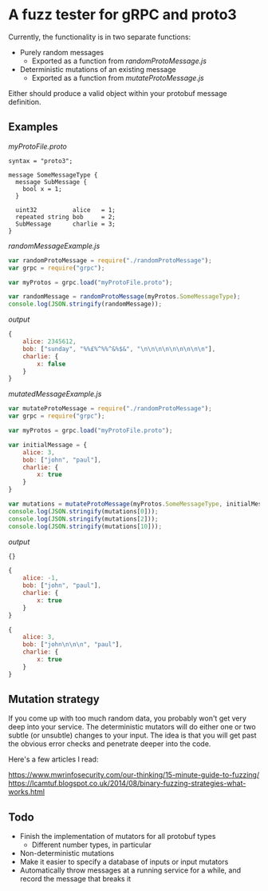 #  A fuzz tester for gRPC and proto3

Currently, the functionality is in two separate functions:

- Purely random messages
  - Exported as a function from _randomProtoMessage.js_
- Deterministic mutations of an existing message
  - Exported as a function from _mutateProtoMessage.js_

Either should produce a valid object within your protobuf message definition.

## Examples

*myProtoFile.proto*
```
syntax = "proto3";

message SomeMessageType {
  message SubMessage {
	bool x = 1;
  }

  uint32          alice   = 1;
  repeated string bob     = 2;
  SubMessage      charlie = 3;  
}
```

*randomMessageExample.js*
```js
var randomProtoMessage = require("./randomProtoMessage"); 
var grpc = require("grpc");

var myProtos = grpc.load("myProtoFile.proto");

var randomMessage = randomProtoMessage(myProtos.SomeMessageType);
console.log(JSON.stringify(randomMessage));
```

*output*
```js
{
	alice: 2345612,
	bob: ["sunday", "%%£%^%%^&%$&", "\n\n\n\n\n\n\n\n\n"],
	charlie: {
		x: false
	}
}
```

*mutatedMessageExample.js*
```js
var mutateProtoMessage = require("./randomProtoMessage"); 
var grpc = require("grpc");

var myProtos = grpc.load("myProtoFile.proto");

var initialMessage = {
	alice: 3,
	bob: ["john", "paul"],
	charlie: {
		x: true	
	}
}

var mutations = mutateProtoMessage(myProtos.SomeMessageType, initialMessage);
console.log(JSON.stringify(mutations[0]));
console.log(JSON.stringify(mutations[2]));
console.log(JSON.stringify(mutations[10]));
```
   
*output*
```js
{}

{
	alice: -1,
	bob: ["john", "paul"],
	charlie: {
		x: true	
	}
}

{
	alice: 3,
	bob: ["john\n\n\n", "paul"],
	charlie: {
		x: true	
	}
}

```

## Mutation strategy
If you come up with too much random data, you probably won't get very deep into your service.
The deterministic mutators will do either one or two subtle (or unsubtle) changes to your input. 
The idea is that you will get past the obvious error checks and penetrate deeper into the code. 

Here's a few articles I read:

https://www.mwrinfosecurity.com/our-thinking/15-minute-guide-to-fuzzing/
https://lcamtuf.blogspot.co.uk/2014/08/binary-fuzzing-strategies-what-works.html

## Todo
- Finish the implementation of mutators for all protobuf types
  - Different number types, in particular
- Non-deterministic mutations
- Make it easier to specify a database of inputs or input mutators
- Automatically throw messages at a running service for a while, and record the message that breaks it


